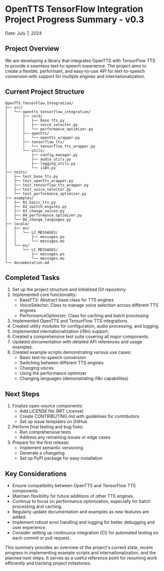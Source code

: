 # OpenTTS TensorFlow Integration Project Progress Summary - v0.3

Date: July 7, 2024

## Project Overview
We are developing a library that integrates OpenTTS with TensorFlow TTS to provide a seamless text-to-speech experience. The project aims to create a flexible, performant, and easy-to-use API for text-to-speech conversion with support for multiple engines and internationalization.

## Current Project Structure
```
OpenTTS_TensorFlow_Integration/
├── src/
│   └── opentts_tensorflow_integration/
│       ├── core/
│       │   ├── base_tts.py
│       │   ├── voice_selector.py
│       │   └── performance_optimizer.py
│       ├── opentts/
│       │   └── opentts_wrapper.py
│       ├── tensorflow_tts/
│       │   └── tensorflow_tts_wrapper.py
│       └── utils/
│           ├── config_manager.py
│           ├── audio_utils.py
│           ├── logging_utils.py
│           └── i18n.py
├── tests/
│   ├── test_base_tts.py
│   ├── test_opentts_wrapper.py
│   ├── test_tensorflow_tts_wrapper.py
│   ├── test_voice_selector.py
│   └── test_performance_optimizer.py
├── examples/
│   ├── 01_basic_tts.py
│   ├── 02_switch_engines.py
│   ├── 03_change_voices.py
│   ├── 04_performance_optimizer.py
│   └── 05_change_languages.py
├── locale/
│   ├── en/
│   │   └── LC_MESSAGES/
│   │       ├── messages.po
│   │       └── messages.mo
│   └── es/
│       └── LC_MESSAGES/
│           ├── messages.po
│           └── messages.mo
└── documentation.md
```

## Completed Tasks

1. Set up the project structure and initialized Git repository.
2. Implemented core functionality:
   - BaseTTS: Abstract base class for TTS engines
   - VoiceSelector: Class to manage voice selection across different TTS engines
   - PerformanceOptimizer: Class for caching and batch processing
3. Implemented OpenTTS and TensorFlow TTS integrations.
4. Created utility modules for configuration, audio processing, and logging.
5. Implemented internationalization (i18n) support.
6. Created a comprehensive test suite covering all major components.
7. Updated documentation with detailed API references and usage examples.
8. Created example scripts demonstrating various use cases:
   - Basic text-to-speech conversion
   - Switching between different TTS engines
   - Changing voices
   - Using the performance optimizer
   - Changing languages (demonstrating i18n capabilities)

## Next Steps

1. Finalize open-source components:
   - Add LICENSE file (MIT License)
   - Create CONTRIBUTING.md with guidelines for contributors
   - Set up issue templates on GitHub
2. Perform final testing and bug fixes:
   - Run comprehensive tests
   - Address any remaining issues or edge cases
3. Prepare for the first release:
   - Implement semantic versioning
   - Generate a changelog
   - Set up PyPI package for easy installation

## Key Considerations

- Ensure compatibility between OpenTTS and TensorFlow TTS components.
- Maintain flexibility for future additions of other TTS engines.
- Continue to focus on performance optimization, especially for batch processing and caching.
- Regularly update documentation and examples as new features are added.
- Implement robust error handling and logging for better debugging and user experience.
- Consider setting up continuous integration (CI) for automated testing on each commit or pull request.

This summary provides an overview of the project's current state, recent progress in implementing example scripts and internationalization, and the planned next steps. It serves as a useful reference point for resuming work efficiently and tracking project milestones.
